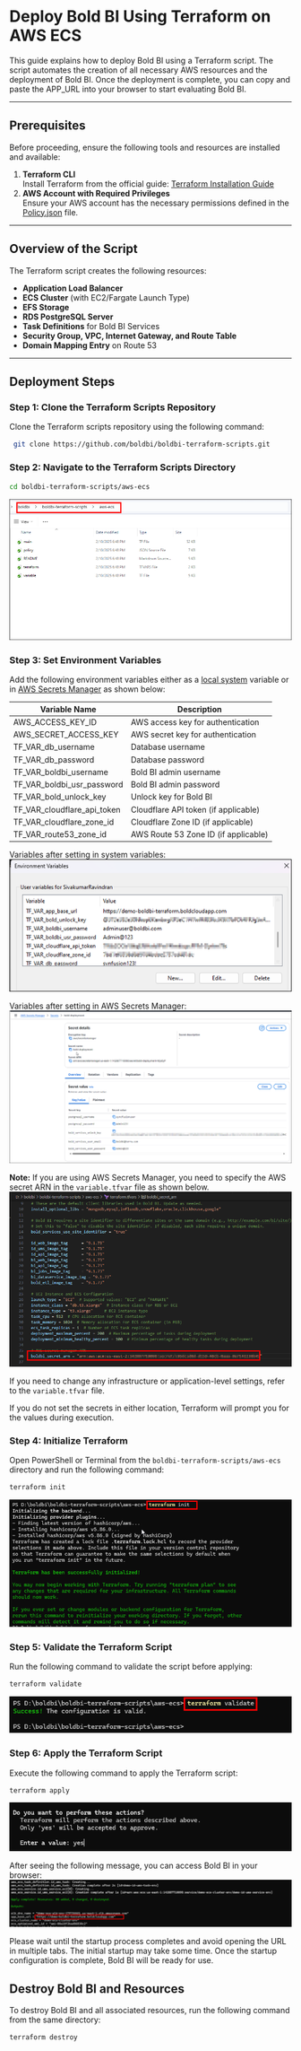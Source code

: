 # Deploy Bold BI Using Terraform on AWS ECS

This guide explains how to deploy Bold BI using a Terraform script. The script automates the creation of all necessary AWS resources and the deployment of Bold BI. Once the deployment is complete, you can copy and paste the APP_URL into your browser to start evaluating Bold BI.

---

## Prerequisites

Before proceeding, ensure the following tools and resources are installed and available:

1. **Terraform CLI**  
   Install Terraform from the official guide: [Terraform Installation Guide](https://developer.hashicorp.com/terraform/tutorials/aws-get-started/install-cli)
2. **AWS Account with Required Privileges**  
   Ensure your AWS account has the necessary permissions defined in the [Policy.json](./policy.json) file.

---

## Overview of the Script

The Terraform script creates the following resources:

- **Application Load Balancer**
- **ECS Cluster** (with EC2/Fargate Launch Type)
- **EFS Storage**
- **RDS PostgreSQL Server**
- **Task Definitions** for Bold BI Services
- **Security Group, VPC, Internet Gateway, and Route Table**
- **Domain Mapping Entry** on Route 53

---

## Deployment Steps

### Step 1: Clone the Terraform Scripts Repository
Clone the Terraform scripts repository using the following command:

```sh
 git clone https://github.com/boldbi/boldbi-terraform-scripts.git
```

### Step 2: Navigate to the Terraform Scripts Directory
```sh
cd boldbi-terraform-scripts/aws-ecs
```

![Directory Structure](./images/directory-structure.png)

### Step 3: Set Environment Variables
Add the following environment variables either as a [local system](https://chlee.co/how-to-setup-environment-variables-for-windows-mac-and-linux/) variable or in [AWS Secrets Manager](https://docs.aws.amazon.com/secretsmanager/latest/userguide/create_secret.html) as shown below:

| Variable Name               | Description                                       |
|-----------------------------|---------------------------------------------------|
| AWS_ACCESS_KEY_ID          | AWS access key for authentication                |
| AWS_SECRET_ACCESS_KEY      | AWS secret key for authentication                |
| TF_VAR_db_username         | Database username                                |
| TF_VAR_db_password         | Database password                                |
| TF_VAR_boldbi_username     | Bold BI admin username                           |
| TF_VAR_boldbi_usr_password | Bold BI admin password                           |
| TF_VAR_bold_unlock_key     | Unlock key for Bold BI                           |
| TF_VAR_cloudflare_api_token | Cloudflare API token (if applicable)            |
| TF_VAR_cloudflare_zone_id  | Cloudflare Zone ID (if applicable)               |
| TF_VAR_route53_zone_id     | AWS Route 53 Zone ID (if applicable)             |

Variables after setting in system variables:
![System Environment Variable](./images/system-environment-variable.png)

Variables after setting in AWS Secrets Manager:
![AWS Secrets Manager Variable](./images/secret-manager.png)

**Note:** If you are using AWS Secrets Manager, you need to specify the AWS secret ARN in the `variable.tfvar` file as shown below.
![Secret Variable](./images/secret-variable.png)

If you need to change any infrastructure or application-level settings, refer to the `variable.tfvar` file.

If you do not set the secrets in either location, Terraform will prompt you for the values during execution.

### Step 4: Initialize Terraform
Open PowerShell or Terminal from the `boldbi-terraform-scripts/aws-ecs` directory and run the following command:
```sh
terraform init
```

![Terraform Init](./images/terraform-init.png)

### Step 5: Validate the Terraform Script
Run the following command to validate the script before applying:
```sh
terraform validate
```

![Terraform Validate](./images/terraform-validate.png)

### Step 6: Apply the Terraform Script
Execute the following command to apply the Terraform script:
```sh
terraform apply
```

![Terraform Apply](./images/terraform-apply.png)

After seeing the following message, you can access Bold BI in your browser:
![Success Message](./images/terraform-success-message.png)

Please wait until the startup process completes and avoid opening the URL in multiple tabs. The initial startup may take some time. Once the startup configuration is complete, Bold BI will be ready for use.

## Destroy Bold BI and Resources
To destroy Bold BI and all associated resources, run the following command from the same directory:
```sh
terraform destroy
```